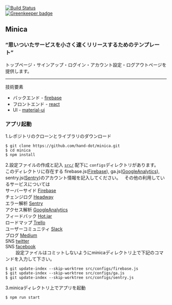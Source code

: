 [![Build Status](https://travis-ci.org/hand-dot/minica.svg?branch=master)](https://travis-ci.org/hand-dot/minica)  
[![Greenkeeper badge](https://badges.greenkeeper.io/hand-dot/minica.svg)](https://greenkeeper.io/)  
## Minica  

### ”思いついたサービスを小さく速くリリースするためのテンプレート”  
  
トップページ・サインアップ・ログイン・アカウント設定・ログアウトページを提供します。
    
   ------------------------------------

技術要素
 * バックエンド - [firebase](https://firebase.google.com/)
 * フロントエンド - [react](https://reactjs.org/)
 * UI - [material-ui](https://material-ui-next.com/)

### アプリ起動

1.レポジトリのクローンとライブラリのダウンロード
```
$ git clone https://github.com/hand-dot/minica.git
$ cd minica
$ npm install
```
  
2.設定ファイルの作成と記入
[`src/`](https://github.com/hand-dot/minica/tree/master/src) 配下に `configs`ディレクトリがあります。  
このディレクトリに存在する firebase.js([Firebase](https://firebase.google.com/)), ga.js([GoogleAnalytics](https://developers.google.com/analytics/)), sentry.js([Sentry](https://sentry.io/welcome/))のアカウント情報を記入してください。  
その他の利用しているサービスについては  
サーバーサイド [Firebase](https://firebase.google.com/)  
チェンジログ [Headway](https://headwayapp.co/)  
エラー解析 [Sentry](https://sentry.io/welcome/)  
アクセス解析 [GoogleAnalytics](https://developers.google.com/analytics/)  
フィードバック [Hot.jar](https://www.hotjar.com/)  
ロードマップ [Trello](https://trello.com/)  
ユーザーコミュニティ [Slack](https://slack.com/)  
ブログ [Medium](https://medium.com/)  
SNS [twitter](https://twitter.com/)  
SNS [facebook](https://www.facebook.com/)  
　　
設定ファイルはコミットしないようにminicaディレクトリ上で下記のコマンドを入力して下さい。
```
$ git update-index --skip-worktree src/configs/firebase.js  
$ git update-index --skip-worktree src/configs/ga.js  
$ git update-index --skip-worktree src/configs/sentry.js  
```
  
3.minicaディレクトリ上でアプリを起動
```
$ npm run start
```

